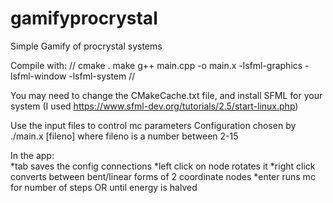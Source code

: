# gamifyprocrystal

Simple Gamify of procrystal systems

Compile with:
//
cmake .
make
g++ main.cpp -o main.x -lsfml-graphics -lsfml-window -lsfml-system
//

You may need to change the CMakeCache.txt file, and install SFML for your system (I used https://www.sfml-dev.org/tutorials/2.5/start-linux.php)

Use the input files to control mc parameters
Configuration chosen by ./main.x [fileno] where fileno is a number between 2-15

In the app:\
*tab saves the config connections
*left click on node rotates it
*right click converts between bent/linear forms of 2 coordinate nodes
*enter runs mc for number of steps OR until energy is halved
